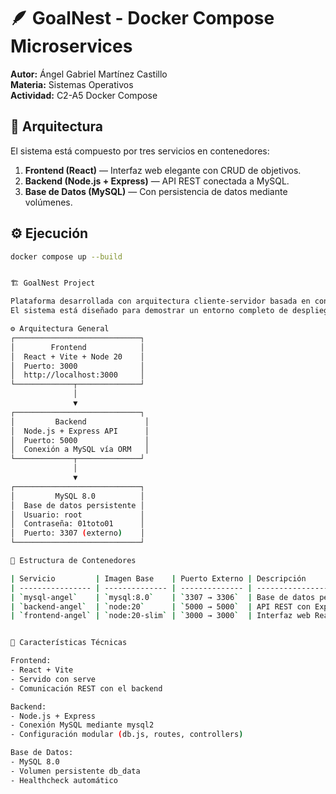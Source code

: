 # 🪶 GoalNest - Docker Compose Microservices
**Autor:** Ángel Gabriel Martínez Castillo  
**Materia:** Sistemas Operativos  
**Actividad:** C2-A5 Docker Compose

## 🧱 Arquitectura
El sistema está compuesto por tres servicios en contenedores:
1. **Frontend (React)** — Interfaz web elegante con CRUD de objetivos.
2. **Backend (Node.js + Express)** — API REST conectada a MySQL.
3. **Base de Datos (MySQL)** — Con persistencia de datos mediante volúmenes.

## ⚙️ Ejecución
```bash
docker compose up --build


🏗️ GoalNest Project

Plataforma desarrollada con arquitectura cliente-servidor basada en contenedores Docker, que integra un frontend en React, un backend en Node.js (Express) y una base de datos MySQL.
El sistema está diseñado para demostrar un entorno completo de despliegue con servicios interconectados.

⚙️ Arquitectura General
┌────────────────────────────┐
│        Frontend            │
│  React + Vite + Node 20    │
│  Puerto: 3000              │
│  http://localhost:3000     │
└─────────────┬──────────────┘
              │
              ▼
┌────────────────────────────┐
│         Backend             │
│  Node.js + Express API      │
│  Puerto: 5000               │
│  Conexión a MySQL vía ORM   │
└─────────────┬──────────────┘
              │
              ▼
┌────────────────────────────┐
│         MySQL 8.0          │
│  Base de datos persistente │
│  Usuario: root             │
│  Contraseña: 01toto01      │
│  Puerto: 3307 (externo)    │
└────────────────────────────┘

🧱 Estructura de Contenedores

| Servicio         | Imagen Base    | Puerto Externo | Descripción               |
| ---------------- | -------------- | -------------- | ------------------------- |
| `mysql-angel`    | `mysql:8.0`    | `3307 → 3306`  | Base de datos persistente |
| `backend-angel`  | `node:20`      | `5000 → 5000`  | API REST con Express      |
| `frontend-angel` | `node:20-slim` | `3000 → 3000`  | Interfaz web React        |


🧩 Características Técnicas

Frontend:
- React + Vite
- Servido con serve
- Comunicación REST con el backend

Backend:
- Node.js + Express
- Conexión MySQL mediante mysql2
- Configuración modular (db.js, routes, controllers)

Base de Datos:
- MySQL 8.0
- Volumen persistente db_data
- Healthcheck automático


